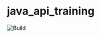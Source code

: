 # java_api_training

![Build](https://github.com/Skylos27/java_api_training/actions/workflows/build.yml/badge.svg)
